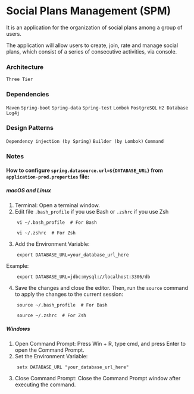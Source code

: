 # Social Plans Management (SPM)

It is an application for the organization of social plans among a group of users.

The application will allow users to create, join, rate and manage social plans, which consist of a series of consecutive
activities, via console.

### Architecture

`Three Tier`

### Dependencies

`Maven` `Spring-boot` `Spring-data` `Spring-test` `Lombok` `PostgreSQL` `H2 Database` `Log4j`

### Design Patterns

`Dependency injection (by Spring)` `Builder (by Lombok)` `Command`

### Notes

#### How to configure `spring.datasource.url=${DATABASE_URL}` from `application-prod.properties` file:

##### macOS and Linux

1. Terminal: Open a terminal window.
2. Edit file `.bash_profile` if you use Bash or `.zshrc` if you use Zsh

```
    vi ~/.bash_profile  # For Bash
```

```
    vi ~/.zshrc  # For Zsh
```

3. Add the Environment Variable:

```
    export DATABASE_URL=your_database_url_here
```

Example:

```
    export DATABASE_URL=jdbc:mysql://localhost:3306/db
```

4. Save the changes and close the editor. Then, run the `source` command to apply the changes to the current session:

```
    source ~/.bash_profile  # For Bash
```

```
    source ~/.zshrc  # For Zsh
```

##### Windows

1. Open Command Prompt: Press Win + R, type cmd, and press Enter to open the Command Prompt.
2. Set the Environment Variable:

```
    setx DATABASE_URL "your_database_url_here"
```

3. Close Command Prompt: Close the Command Prompt window after executing the command.